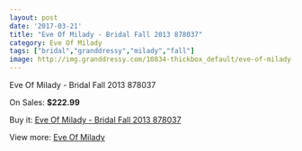 ```yaml
---
layout: post
date: '2017-03-21'
title: "Eve Of Milady - Bridal Fall 2013 878037"
category: Eve Of Milady
tags: ["bridal","granddressy","milady","fall"]
image: http://img.granddressy.com/10834-thickbox_default/eve-of-milady-bridal-fall-2013-878037.jpg
---
```

Eve Of Milady - Bridal Fall 2013 878037

On Sales: **$222.99**
<a href="https://www.granddressy.com/en/eve-of-milady/9952-eve-of-milady-bridal-fall-2013-878037.html"><amp-img layout="responsive" width="600" height="600" src="//img.granddressy.com/10834-thickbox_default/eve-of-milady-bridal-fall-2013-878037.jpg" alt="Eve Of Milady - Bridal Fall 2013 878037 0" /></a>

Buy it: [Eve Of Milady - Bridal Fall 2013 878037](https://www.granddressy.com/en/eve-of-milady/9952-eve-of-milady-bridal-fall-2013-878037.html "Eve Of Milady - Bridal Fall 2013 878037")

View more: [Eve Of Milady](https://www.granddressy.com/en/44-eve-of-milady "Eve Of Milady")
